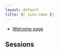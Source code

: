 ```yaml
---
layout: default
title: {{ site.name }}
---
```


- [Welcome page](https://reinforcement-learning-intro.github.io/main/2022/01/24/welcome.html)
## Sessions
